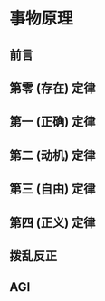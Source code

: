 # 事物原理

## 前言

## 第零 (存在) 定律

## 第一 (正确) 定律

## 第二 (动机) 定律

## 第三 (自由) 定律

## 第四 (正义) 定律

## 拨乱反正

## AGI
